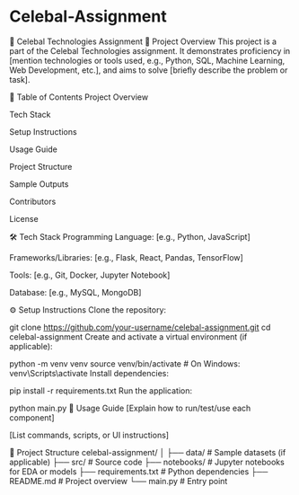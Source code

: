 # Celebal-Assignment
📘 Celebal Technologies Assignment
🚀 Project Overview
This project is a part of the Celebal Technologies assignment. It demonstrates proficiency in [mention technologies or tools used, e.g., Python, SQL, Machine Learning, Web Development, etc.], and aims to solve [briefly describe the problem or task].

🧾 Table of Contents
Project Overview

Tech Stack

Setup Instructions

Usage Guide

Project Structure

Sample Outputs

Contributors

License

🛠️ Tech Stack
Programming Language: [e.g., Python, JavaScript]

Frameworks/Libraries: [e.g., Flask, React, Pandas, TensorFlow]

Tools: [e.g., Git, Docker, Jupyter Notebook]

Database: [e.g., MySQL, MongoDB]

⚙️ Setup Instructions
Clone the repository:


git clone https://github.com/your-username/celebal-assignment.git
cd celebal-assignment
Create and activate a virtual environment (if applicable):


python -m venv venv
source venv/bin/activate  # On Windows: venv\Scripts\activate
Install dependencies:


pip install -r requirements.txt
Run the application:

python main.py
📖 Usage Guide
[Explain how to run/test/use each component]

[List commands, scripts, or UI instructions]

📁 Project Structure
celebal-assignment/
│
├── data/               # Sample datasets (if applicable)
├── src/                # Source code
├── notebooks/          # Jupyter notebooks for EDA or models
├── requirements.txt    # Python dependencies
├── README.md           # Project overview
└── main.py             # Entry point
